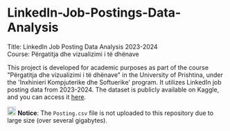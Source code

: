 # LinkedIn-Job-Postings-Data-Analysis

Title: LinkedIn Job Posting Data Analysis 2023-2024<br>
Course: Përgatitja dhe vizualizimi i të dhënave


This project is developed for academic purposes as part of the course "Përgatitja dhe vizualizimi i të dhënave"  in the University of Prishtina, under the 'Inxhinieri Kompjuterike dhe Softuerike' program. It utilizes LinkedIn job posting data from 2023-2024. The dataset is publicly available on Kaggle, and you can access it [here](https://www.kaggle.com/datasets/arshkon/linkedin-job-postings).


<img src="https://raw.githubusercontent.com/FortAwesome/Font-Awesome/6.x/svgs/solid/cloud.svg" width="20" height="20"> <strong>Notice</strong>: The `Posting.csv` file is not uploaded to this repository due to large size (over several gigabytes). 

